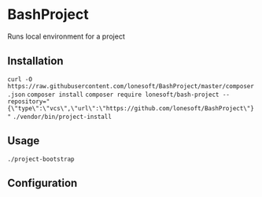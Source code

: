 # BashProject
Runs local environment for a project

## Installation
`curl -O https://raw.githubusercontent.com/lonesoft/BashProject/master/composer.json`
`composer install`
`composer require lonesoft/bash-project --repository="{\"type\":\"vcs\",\"url\":\"https://github.com/lonesoft/BashProject\"}"`
`./vendor/bin/project-install`

## Usage
`./project-bootstrap`

## Configuration